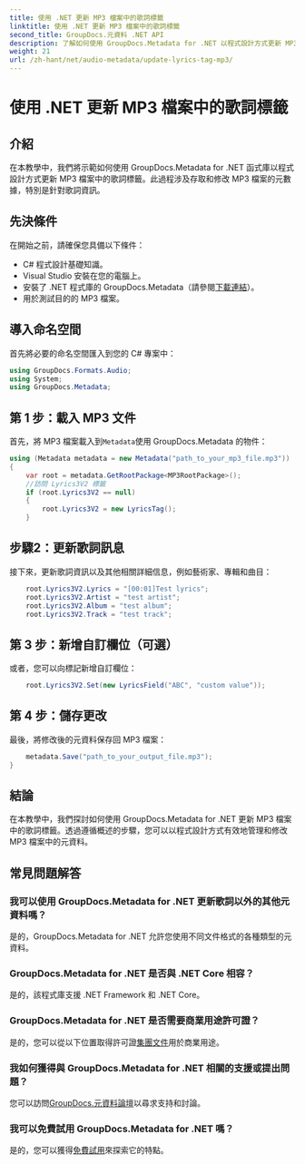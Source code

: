 ```yaml
---
title: 使用 .NET 更新 MP3 檔案中的歌詞標籤
linktitle: 使用 .NET 更新 MP3 檔案中的歌詞標籤
second_title: GroupDocs.元資料 .NET API
description: 了解如何使用 GroupDocs.Metadata for .NET 以程式設計方式更新 MP3 檔案元數據，包括歌詞、藝人和專輯詳細資訊。
weight: 21
url: /zh-hant/net/audio-metadata/update-lyrics-tag-mp3/
---
```


# 使用 .NET 更新 MP3 檔案中的歌詞標籤

## 介紹
在本教學中，我們將示範如何使用 GroupDocs.Metadata for .NET 函式庫以程式設計方式更新 MP3 檔案中的歌詞標籤。此過程涉及存取和修改 MP3 檔案的元數據，特別是針對歌詞資訊。
## 先決條件
在開始之前，請確保您具備以下條件：
- C# 程式設計基礎知識。
- Visual Studio 安裝在您的電腦上。
- 安裝了 .NET 程式庫的 GroupDocs.Metadata（請參閱[下載連結](https://releases.groupdocs.com/metadata/net/)）。
- 用於測試目的的 MP3 檔案。

## 導入命名空間
首先將必要的命名空間匯入到您的 C# 專案中：
```csharp
using GroupDocs.Formats.Audio;
using System;
using GroupDocs.Metadata;
```
## 第 1 步：載入 MP3 文件
首先，將 MP3 檔案載入到`Metadata`使用 GroupDocs.Metadata 的物件：
```csharp
using (Metadata metadata = new Metadata("path_to_your_mp3_file.mp3"))
{
    var root = metadata.GetRootPackage<MP3RootPackage>();
    //訪問 Lyrics3V2 標籤
    if (root.Lyrics3V2 == null)
    {
        root.Lyrics3V2 = new LyricsTag();
    }
```
## 步驟2：更新歌詞訊息
接下來，更新歌詞資訊以及其他相關詳細信息，例如藝術家、專輯和曲目：
```csharp
    root.Lyrics3V2.Lyrics = "[00:01]Test lyrics";
    root.Lyrics3V2.Artist = "test artist";
    root.Lyrics3V2.Album = "test album";
    root.Lyrics3V2.Track = "test track";
```
## 第 3 步：新增自訂欄位（可選）
或者，您可以向標記新增自訂欄位：
```csharp
    root.Lyrics3V2.Set(new LyricsField("ABC", "custom value"));
```
## 第 4 步：儲存更改
最後，將修改後的元資料保存回 MP3 檔案：
```csharp
    metadata.Save("path_to_your_output_file.mp3");
}
```

## 結論
在本教學中，我們探討如何使用 GroupDocs.Metadata for .NET 更新 MP3 檔案中的歌詞標籤。透過遵循概述的步驟，您可以以程式設計方式有效地管理和修改 MP3 檔案中的元資料。

## 常見問題解答
### 我可以使用 GroupDocs.Metadata for .NET 更新歌詞以外的其他元資料嗎？
是的，GroupDocs.Metadata for .NET 允許您使用不同文件格式的各種類型的元資料。
### GroupDocs.Metadata for .NET 是否與 .NET Core 相容？
是的，該程式庫支援 .NET Framework 和 .NET Core。
### GroupDocs.Metadata for .NET 是否需要商業用途許可證？
是的，您可以從以下位置取得許可證[集團文件](https://purchase.groupdocs.com/buy)用於商業用途。
### 我如何獲得與 GroupDocs.Metadata for .NET 相關的支援或提出問題？
您可以訪問[GroupDocs.元資料論壇](https://forum.groupdocs.com/c/metadata/14)以尋求支持和討論。
### 我可以免費試用 GroupDocs.Metadata for .NET 嗎？
是的，您可以獲得[免費試用](https://releases.groupdocs.com/)來探索它的特點。